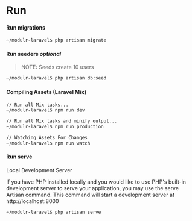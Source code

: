 # Run

#### Run migrations

```bash
~/modulr-laravel$ php artisan migrate
```

#### Run seeders _optional_

> NOTE: Seeds create 10 users

```bash
~/modulr-laravel$ php artisan db:seed
```

#### Compiling Assets (Laravel Mix)

```bash
// Run all Mix tasks...
~/modulr-laravel$ npm run dev

// Run all Mix tasks and minify output...
~/modulr-laravel$ npm run production

// Watching Assets For Changes
~/modulr-laravel$ npm run watch
```

#### Run serve

Local Development Server

If you have PHP installed locally and you would like to use PHP's built-in development server to serve your application, you may use the serve Artisan command. This command will start a development server at http://localhost:8000

```bash
~/modulr-laravel$ php artisan serve
```

